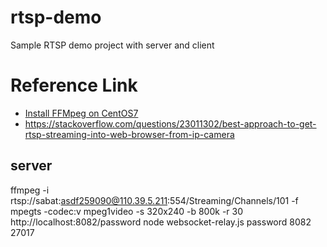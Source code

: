 # rtsp-demo
Sample RTSP demo project with server and client

# Reference Link
* [Install FFMpeg on CentOS7](https://linuxize.com/post/how-to-install-ffmpeg-on-centos-7/)
* https://stackoverflow.com/questions/23011302/best-approach-to-get-rtsp-streaming-into-web-browser-from-ip-camera

## server
ffmpeg -i rtsp://sabat:asdf259090@110.39.5.211:554/Streaming/Channels/101 -f mpegts -codec:v mpeg1video -s 320x240 -b 800k -r 30 http://localhost:8082/password
node websocket-relay.js password 8082 27017

